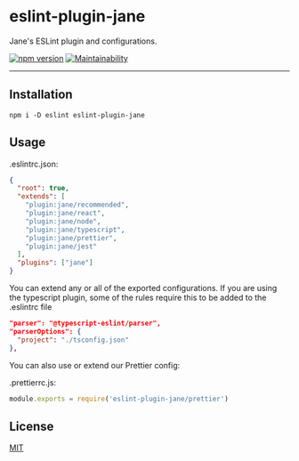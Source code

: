 # eslint-plugin-jane

Jane's ESLint plugin and configurations.

[![npm version](https://img.shields.io/npm/v/eslint-plugin-jane.svg)](https://npm.im/eslint-plugin-jane) [![Maintainability](https://api.codeclimate.com/v1/badges/33e6dcb7e992c8d799e6/maintainability)](https://codeclimate.com/github/jane/eslint-plugin-jane/maintainability)

---

## Installation

`npm i -D eslint eslint-plugin-jane`

## Usage

.eslintrc.json:

```json
{
  "root": true,
  "extends": [
    "plugin:jane/recommended",
    "plugin:jane/react",
    "plugin:jane/node",
    "plugin:jane/typescript",
    "plugin:jane/prettier",
    "plugin:jane/jest"
  ],
  "plugins": ["jane"]
}
```

You can extend any or all of the exported configurations.
If you are using the typescript plugin, some of the rules require this to be
added to the .eslintrc file

```json
"parser": "@typescript-eslint/parser",
"parserOptions": {
  "project": "./tsconfig.json"
},
```

You can also use or extend our Prettier config:

.prettierrc.js:

```javascript
module.exports = require('eslint-plugin-jane/prettier')
```

## License

[MIT](./LICENSE.md)

